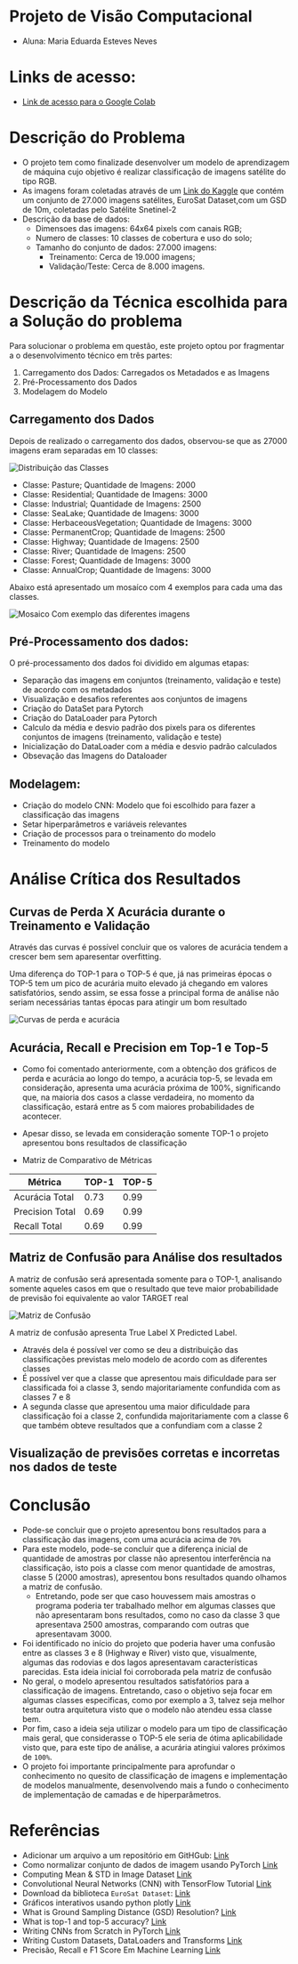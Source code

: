 # Projeto de Visão Computacional
- Aluna: Maria Eduarda Esteves Neves

# Links de acesso:
- [Link de acesso para o Google Colab](XX)

# Descrição do Problema

- O projeto tem como finalizade desenvolver um modelo de aprendizagem de máquina cujo objetivo é realizar classificação de imagens satélite do tipo RGB.
- As imagens foram coletadas através de um [Link do Kaggle](https://www.kaggle.com/datasets/apollo2506/eurosat-dataset/data) que contém um conjunto de 27.000 imagens satélites, EuroSat Dataset,com um GSD de 10m, coletadas pelo Satélite Snetinel-2
- Descrição da base de dados:
  - Dimensoes das imagens: 64x64 pixels com canais RGB;
  - Numero de classes: 10 classes de cobertura e uso do
  solo;
  - Tamanho do conjunto de dados: 27.000 imagens:
    - Treinamento: Cerca de 19.000 imagens;
    - Validação/Teste: Cerca de 8.000 imagens.

# Descrição da Técnica escolhida para a Solução do problema

Para solucionar o problema em questão, este projeto optou por fragmentar a o desenvolvimento técnico em três partes:
1. Carregamento dos Dados: Carregados os Metadados e as Imagens
2. Pré-Processamento dos Dados
3. Modelagem do Modelo
## Carregamento dos Dados
Depois de realizado o carregamento dos dados, observou-se que as 27000 imagens eram separadas em 10 classes:

![Distribuição das Classes](distribuicao_classes.png)

  - Classe: Pasture; Quantidade de Imagens: 2000
  - Classe: Residential; Quantidade de Imagens: 3000
  - Classe: Industrial; Quantidade de Imagens: 2500
  - Classe: SeaLake; Quantidade de Imagens: 3000
  - Classe: HerbaceousVegetation; Quantidade de Imagens: 3000
  - Classe: PermanentCrop; Quantidade de Imagens: 2500
  - Classe: Highway; Quantidade de Imagens: 2500
  - Classe: River; Quantidade de Imagens: 2500
  - Classe: Forest; Quantidade de Imagens: 3000
  - Classe: AnnualCrop; Quantidade de Imagens: 3000

Abaixo está apresentado um mosaíco com 4 exemplos para cada uma das classes.

![Mosaico Com exemplo das diferentes imagens](mosaico_final.png)

## Pré-Processamento dos dados:
O pré-processamento dos dados foi dividido em algumas etapas:
  - Separação das imagens em conjuntos (treinamento, validação e teste) de acordo com os metadados
  - Visualização e desafios referentes aos conjuntos de imagens
  - Criação do DataSet para Pytorch
  - Criação do DataLoader para Pytorch
  - Calculo da média e desvio padrão dos pixels para os diferentes conjuntos de imagens (treinamento, validação e teste)
  - Inicialização do DataLoader com a média e desvio padrão calculados
  - Obsevação das Imagens do Dataloader
## Modelagem:
  - Criação do modelo CNN: Modelo que foi escolhido para fazer a classificação das imagens
  - Setar hiperparâmetros e variáveis relevantes
  - Criação de processos para o treinamento do modelo
  - Treinamento do modelo

# Análise Crítica dos Resultados
## Curvas de Perda X Acurácia durante o Treinamento e Validação
Através das curvas é possível concluir que os valores de acurácia tendem a crescer bem sem aparesentar overfitting. 

Uma diferença do TOP-1 para o TOP-5 é que, já nas primeiras épocas o TOP-5 tem um pico de acurária muito elevado já chegando em valores satisfatórios, sendo assim, se essa fosse a principal forma de análise não seriam necessárias tantas épocas para atingir um bom resultado

![Curvas de perda e acurácia](curvas_perda_acuracia.png)

## Acurácia, Recall e Precision em Top-1 e Top-5

- Como foi comentado anteriormente, com a obtenção dos gráficos de perda e acurácia ao longo do tempo, a acurácia top-5, se levada em consideração, apresenta uma acurácia próxima de 100%, significando que, na maioria dos casos a classe verdadeira, no momento da classificação, estará entre as 5 com maiores probabilidades de acontecer.
- Apesar disso, se levada em consideração somente TOP-1 o projeto apresentou bons resultados de classificação

- Matriz de Comparativo de Métricas

| Métrica         | TOP-1 | TOP-5 |
|-----------------|-------|-------|
| Acurácia Total  | 0.73  | 0.99  | 
| Precision Total | 0.69  | 0.99  |
| Recall Total    | 0.69  | 0.99  |

## Matriz de Confusão para Análise dos resultados
A matriz de confusão será apresentada somente para o TOP-1, analisando somente aqueles casos em que o resultado que teve maior probabilidade de previsão foi equivalente ao valor TARGET real

![Matriz de Confusão](matriz_confusão.png)

A matriz de confusão apresenta True Label X Predicted Label.
  - Através dela é possível ver como se deu a distribuição das classificações previstas melo modelo de acordo com as diferentes classes
  - É possível ver que a classe que apresentou mais dificuldade para ser classificada foi a classe 3, sendo majoritariamente confundida com as classes 7 e 8
  - A segunda classe que apresentou uma maior dificuldade para classificação foi a classe 2, confundida majoritariamente com a classe 6 que também obteve resultados que a confundiam com a classe 2

## Visualização de previsões corretas e incorretas nos dados de teste

# Conclusão
- Pode-se concluir que o projeto apresentou bons resultados para a classificação das imagens, com uma acurácia acima de `70%`
- Para este modelo, pode-se concluir que a diferença inicial de quantidade de amostras por classe não apresentou interferência na classificação, isto pois  a classe com menor quantidade de amostras, classe 5 (2000 amostras), apresentou bons resultados quando olhamos a matriz de confusão. 
  - Entretando, pode ser que caso houvessem mais amostras o programa poderia ter trabalhado melhor em algumas classes que não apresentaram bons resultados, como no caso da classe 3 que apresentava 2500 amostras, comparando com outras que apresentavam 3000.
- Foi identificado no início do projeto que poderia haver uma confusão entre as classes 3 e 8 (Highway e River) visto que, visualmente, algumas das rodovias e dos lagos apresentavam características parecidas. Esta ideia inicial foi corroborada pela matriz de confusão
- No geral, o modelo apresentou resultados satisfatórios para a classificação de imagens. Entretando, caso o objetivo seja focar em algumas classes especificas, como por exemplo a 3, talvez seja melhor testar outra arquitetura visto que o modelo não atendeu essa classe bem. 
- Por fim, caso a ideia seja utilizar o modelo para um tipo de classificação mais geral, que considerasse o TOP-5 ele seria de ótima aplicabilidade visto que, para este tipo de análise, a acurária atingiui valores próximos de `100%`.
- O projeto foi importante principalmente para aprofundar o conhecimento no quesito de classificação de imagens e implementação de modelos manualmente, desenvolvendo mais a fundo o conhecimento de implementação de camadas e de hiperparâmetros. 


# Referências
- Adicionar um arquivo a um repositório em GitHGub: [Link](https://docs.github.com/pt/repositories/working-with-files/managing-files/adding-a-file-to-a-repository)
- Como normalizar conjunto de dados de imagem usando PyTorch [Link](https://saturncloud.io/blog/how-to-normalize-image-dataset-using-pytorch/)
- Computing Mean & STD in Image Dataset [Link](https://kozodoi.me/blog/20210308/compute-image-stats)
- Convolutional Neural Networks (CNN) with TensorFlow Tutorial [Link](https://www.datacamp.com/tutorial/cnn-tensorflow-python/)
- Download da biblioteca `EuroSat Dataset`: [Link](https://www.kaggle.com/datasets/apollo2506/eurosat-dataset/data)
- Gráficos interativos usando python plotly [Link](https://halisson-gomides.medium.com/construindo-gr%C3%A1ficos-interativos-usando-python-plotly-51d330b1ce9e)
- What is Ground Sampling Distance (GSD) Resolution? [Link](https://skyfi.com/en/blog/interpreting-daytime-resolution)
- What is top-1 and top-5 accuracy? [Link](https://www.kaggle.com/discussions/questions-and-answers/164379)
- Writing CNNs from Scratch in PyTorch [Link](https://www.digitalocean.com/community/tutorials/writing-cnns-from-scratch-in-pytorch)
- Writing Custom Datasets, DataLoaders and Transforms [Link](https://pytorch.org/tutorials/beginner/data_loading_tutorial)
- Precisão, Recall e F1 Score Em Machine Learning [Link](https://mariofilho.com/precisao-recall-e-f1-score-em-machine-learning/#o-que-%C3%A9-precis%C3%A3o)
